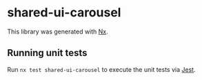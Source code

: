 # shared-ui-carousel

This library was generated with [Nx](https://nx.dev).

## Running unit tests

Run `nx test shared-ui-carousel` to execute the unit tests via [Jest](https://jestjs.io).
